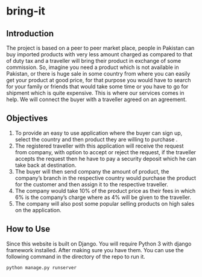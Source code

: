 # bring-it

## Introduction
The project is based on a peer to peer market place, people in Pakistan can buy
imported products with very less amount charged as compared to that of duty
tax and a traveller will bring their product in exchange of some commission. So,
imagine you need a product which is not available in Pakistan, or there is huge
sale in some country from where you can easily get your product at good price,
for that purpose you would have to search for your family or friends that would
take some time or you have to go for shipment which is quite expensive. This
is where our services comes in help. We will connect the buyer with a traveller
agreed on an agreement.

## Objectives
1. To provide an easy to use application where the buyer can sign up, select
the country and then product they are willing to purchase .
2. The registered traveller with this application will receive the request from
company, with option to accept or reject the request, if the traveller accepts
the request then he have to pay a security deposit which he can take back
at destination.
3. The buyer will then send company the amount of product, the company’s
branch in the respective country would purchase the product for the customer and then assign it to the respective traveller.
4. The company would take 10% of the product price as their fees in which 6%
is the company’s charge where as 4% will be given to the traveller.
5. The company will also post some popular selling products on high sales on
the application.


## How to Use

Since this website is built on Django. You will require Python 3 with django framework installed. After making sure you have them. You can use the following command in the directory of the repo to run it.

`python manage.py runserver`
